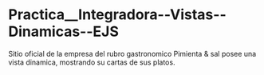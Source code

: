 # Practica__Integradora--Vistas--Dinamicas--EJS

Sitio oficial de la empresa del rubro gastronomico Pimienta & sal posee una vista dinamica, mostrando su cartas de sus platos.
